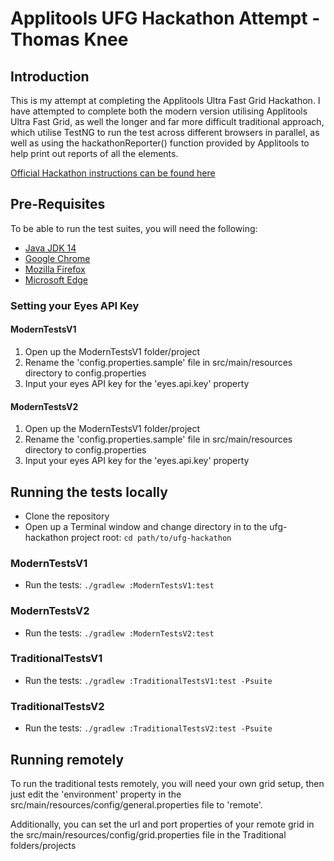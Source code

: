 # Applitools UFG Hackathon Attempt - Thomas Knee

## Introduction
This is my attempt at completing the Applitools Ultra Fast Grid Hackathon.
I have attempted to complete both the modern version utilising Applitools Ultra Fast Grid, 
as well the longer and far more difficult traditional approach, 
which utilise TestNG to run the test across different browsers in parallel,
 as well as using the hackathonReporter() function provided by Applitools to help print out reports of all the elements.
 
 [Official Hackathon instructions can be found here](https://applitools.com/cross-browser-testing-hackathon-v20-1-instructions)
 
## Pre-Requisites

To be able to run the test suites, you will need the following:

* [Java JDK 14](https://www.oracle.com/java/technologies/javase-jdk14-downloads.html)
* [Google Chrome](https://www.google.com/chrome/)
* [Mozilla Firefox](https://www.mozilla.org/en-GB/firefox/new/)
* [Microsoft Edge](https://www.microsoft.com/en-us/edge)

### Setting your Eyes API Key
#### ModernTestsV1
1. Open up the ModernTestsV1 folder/project
2. Rename the 'config.properties.sample' file in src/main/resources directory to config.properties
3. Input your eyes API key for the 'eyes.api.key' property

#### ModernTestsV2
1. Open up the ModernTestsV1 folder/project
2. Rename the 'config.properties.sample' file in src/main/resources directory to config.properties
3. Input your eyes API key for the 'eyes.api.key' property

## Running the tests locally

- Clone the repository
- Open up a Terminal window and change directory in to the ufg-hackathon project root: ```cd path/to/ufg-hackathon```

### ModernTestsV1
- Run the tests: ```./gradlew :ModernTestsV1:test```

### ModernTestsV2
- Run the tests: ```./gradlew :ModernTestsV2:test```

### TraditionalTestsV1
- Run the tests: ```./gradlew :TraditionalTestsV1:test -Psuite```

### TraditionalTestsV2
- Run the tests: ```./gradlew :TraditionalTestsV2:test -Psuite```

## Running remotely
To run the traditional tests remotely, you will need your own grid setup, then just edit the 'environment' property in the src/main/resources/config/general.properties file to 'remote'.

Additionally, you can set the url and port properties of your remote grid in the src/main/resources/config/grid.properties file in the Traditional folders/projects 